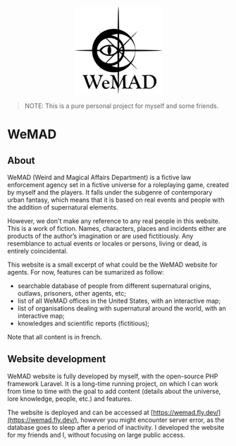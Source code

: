 <p align="center"><a href="https://laravel.com" target="_blank"><img src="https://raw.githubusercontent.com/ElsaTam/WeMAD/master/public/storage/pictures/icons/logo_wemad.png" width="200"></a></p>


> NOTE: This is a pure personal project for myself and some friends.

# WeMAD

## About

WeMAD (Weird and Magical Affairs Department) is a fictive law enforcement agency set in a fictive universe for a roleplaying game, created by myself and the players. It falls under the subgenre of contemporary urban fantasy, which means that it is based on real events and people with the addition of supernatural elements.

However, we don't make any reference to any real people in this website. This is a work of fiction. Names, characters, places and incidents either are products of the author’s imagination or are used fictitiously. Any resemblance to actual events or locales or persons, living or dead, is entirely coincidental.

This website is a small excerpt of what could be the WeMAD website for agents. For now, features can be sumarized as follow:
- searchable database of people from different supernatural origins, outlaws, prisoners, other agents, etc;
- list of all WeMAD offices in the United States, with an interactive map;
- list of organisations dealing with supernatural around the world, with an interactive map;
- knowledges and scientific reports (fictitious);

Note that all content is in french.

## Website development

WeMAD website is fully developed by myself, with the open-source PHP framework Laravel. It is a long-time running project, on which I can work from time to time with the goal to add content (details about the universe, lore knowledge, people, etc.) and features.

The website is deployed and can be accessed at [https://wemad.fly.dev/](https://wemad.fly.dev/), however you might encounter server error, as the database goes to sleep after a period of inactivity. I developed the website for my friends and I, without focusing on large public access.
